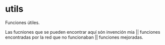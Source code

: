 utils
=====

Funciones útiles.

Las fucniones que se pueden encontrar aquí són invención mia || funciones encontradas por la red que no funcionaban || funciones mejoradas.